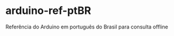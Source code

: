 arduino-ref-ptBR
================

Referência do Arduino em português do Brasil para consulta offline
